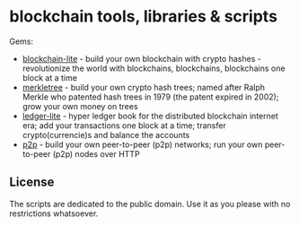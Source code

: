 # blockchain tools, libraries & scripts

Gems:

- [blockchain-lite](blockchain-lite)   - build your own blockchain with crypto hashes - revolutionize the world with blockchains, blockchains, blockchains one block at a time
- [merkletree](merkletree)  - build your own crypto hash trees; named after Ralph Merkle who patented hash trees in 1979 (the patent expired in 2002); grow your own money on trees
- [ledger-lite](ledger-lite)  - hyper ledger book for the distributed blockchain internet era; add your transactions one block at a time; transfer crypto(currencie)s and balance the accounts
- [p2p](p2p)  - build your own peer-to-peer (p2p) networks; run your own peer-to-peer (p2p) nodes over HTTP







## License

The scripts are dedicated to the public domain.
Use it as you please with no restrictions whatsoever.